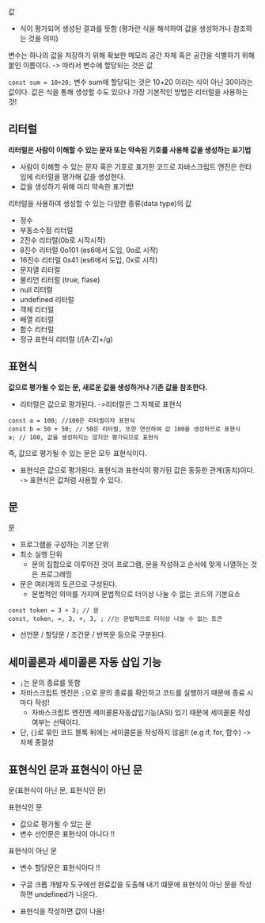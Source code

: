값

- 식이 평가되어 생성된 결과를 뜻함 (평가란 식을 해석하여 값을 생성하거나 참조하는 것을 의미)

변수는 하나의 값을 저장하기 위해 확보한 메모리 공간 자체 혹은 공간을 식별하기 위해 붙인 이름이다.
-> 따라서 변수에 할당되는 것은 값

`const sum = 10+20;`
변수 sum에 할당되는 것은 10+20 이라는 식이 아닌 30이라는 값이다.
값은 식을 통해 생성할 수도 있으나 가장 기본적인 방법은 리터럴을 사용하는 것!

## 리터럴

<b>리터럴은 사람이 이해할 수 있는 문자 또는 약속된 기호를 사용해 값을 생성하는 표기법</b>

- 사람이 이해할 수 있는 문자 혹은 기호로 표기한 코드로 자바스크립트 엔진은 런타임에 리터럴을 평가해 값을 생성한다.
- 값을 생성하기 위해 미리 약속한 표기법!

리터럴을 사용하여 생성할 수 있는 다양한 종류(data type)의 값

- 정수
- 부동소수점 리터럴
- 2진수 리터럴(0b로 시작시작)
- 8진수 리터럴 0o101 (es6에서 도입, 0o로 시작)
- 16진수 리터럴 0x41 (es6에서 도입, 0x로 시작)
- 문자열 리터럴
- 불리언 리터럴 (true, flase)
- null 리터럴
- undefined 리터럴
- 객체 리터럴
- 배열 리터럴
- 함수 리터럴
- 정규 표현식 리터럴 (/[A-Z]+/g)

## 표현식

<b>값으로 평가될 수 있는 문, 새로운 값을 생성하거나 기존 값을 참조한다.</b>

- 리터럴은 값으로 평가된다. ->리터럴은 그 자체로 표현식

```
const a = 100; //100은 리터럴이자 표현식
const b = 50 + 50; // 50은 리터럴, 또한 연산하여 값 100을 생성하므로 표현식
a; // 100, 값을 생성하지는 않지만 평가되므로 표현식
```

즉, 값으로 평가될 수 있는 문은 모두 표현식이다.

- 표현식은 값으로 평가된다. 표현식과 표현식이 평가된 값은 동등한 관계(동치)이다. -> 표현식은 값처럼 사용할 수 있다.

## 문

문

- 프로그램을 구성하는 기본 단위
- 최소 실행 단위
  - 문의 집합으로 이루어진 것이 프로그램, 문을 작성하고 순서에 맞게 나열하는 것은 프로그래밍
- 문은 여러개의 토큰으로 구성된다.
  - 문법적인 의미를 가지며 문법적으로 더이상 나눌 수 없는 코드의 기본요소

```
const token = 3 + 3; // 문
const, token, =, 3, +, 3, ; //는 문법적으로 더이상 나눌 수 없는 토큰
```

- 선언문 / 할당문 / 조건문 / 반복문 등으로 구분된다.

## 세미콜론과 세미콜론 자동 삽입 기능

- `;`는 문의 종료를 뜻함
- 자바스크립트 엔진은 `;`으로 문의 종료를 확인하고 코드를 실행하기 때문에 종료 시마다 작성!
  - 자바스크립트 엔진엔 세미콜론자동삽입기능(ASI) 있기 때문에 세미콜론 작성 여부는 선택이다.
- 단, `{}`로 묶인 코드 블록 뒤에는 세미콜론을 작성하지 않음!! (e.g if, for, 함수) -> 자체 종결성

## 표현식인 문과 표현식이 아닌 문

문(표현식이 아닌 문, 표현식인 문)

표현식인 문

- 값으로 평가될 수 있는 문
- 변수 선언문은 표현식이 아니다 !!

표현식이 아닌 문

- 변수 할당문은 표현식이다 !!

- 구글 크롭 개발자 도구에선 완료값을 도출해 내기 떄문에 표현식이 아닌 문을 작성하면 undefined가 나온다.
- 표현식을 작성하면 값이 나옴!
